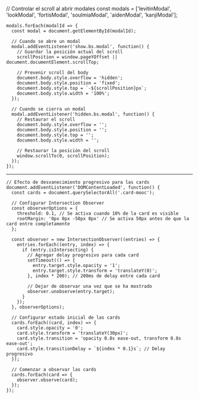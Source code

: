   // Controlar el scroll al abrir modales
    const modals = ['levitinModal', 'lookModal', 'fortisModal', 'soulmiaModal', 'aidenModal', 'kanjiModal'];
    
    modals.forEach(modalId => {
      const modal = document.getElementById(modalId);
      
      // Cuando se abre un modal
      modal.addEventListener('show.bs.modal', function() {
        // Guardar la posición actual del scroll
        scrollPosition = window.pageYOffset || document.documentElement.scrollTop;
        
        // Prevenir scroll del body
        document.body.style.overflow = 'hidden';
        document.body.style.position = 'fixed';
        document.body.style.top = `-${scrollPosition}px`;
        document.body.style.width = '100%';
      });
      
      // Cuando se cierra un modal
      modal.addEventListener('hidden.bs.modal', function() {
        // Restaurar el scroll
        document.body.style.overflow = '';
        document.body.style.position = '';
        document.body.style.top = '';
        document.body.style.width = '';
        
        // Restaurar la posición del scroll
        window.scrollTo(0, scrollPosition);
      });
    });


--------------------------------------------------------------------------

    // Efecto de desvanecimiento progresivo para las cards
    document.addEventListener('DOMContentLoaded', function() {
      const cards = document.querySelectorAll('.card-mooc');
      
      // Configurar Intersection Observer
      const observerOptions = {
        threshold: 0.1, // Se activa cuando 10% de la card es visible
        rootMargin: '0px 0px -50px 0px' // Se activa 50px antes de que la card entre completamente
      };
      
      const observer = new IntersectionObserver((entries) => {
        entries.forEach((entry, index) => {
          if (entry.isIntersecting) {
            // Agregar delay progresivo para cada card
            setTimeout(() => {
              entry.target.style.opacity = '1';
              entry.target.style.transform = 'translateY(0)';
            }, index * 200); // 200ms de delay entre cada card
            
            // Dejar de observar una vez que se ha mostrado
            observer.unobserve(entry.target);
          }
        });
      }, observerOptions);
      
      // Configurar estado inicial de las cards
      cards.forEach((card, index) => {
        card.style.opacity = '0';
        card.style.transform = 'translateY(30px)';
        card.style.transition = 'opacity 0.8s ease-out, transform 0.8s ease-out';
        card.style.transitionDelay = `${index * 0.1}s`; // Delay progresivo
      });
      
      // Comenzar a observar las cards
      cards.forEach(card => {
        observer.observe(card);
      });
    });